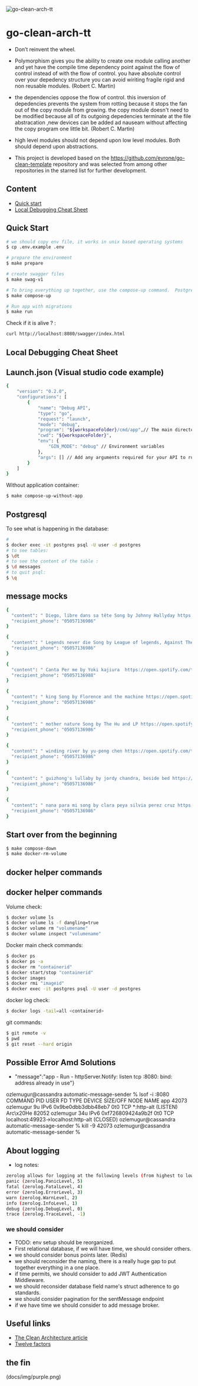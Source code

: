 ![go-clean-arch-tt](docs/img/purpleGopher.svg)

# go-clean-arch-tt

- Don’t reinvent the wheel.

- Polymorphism gives you the ability to create one module calling another and yet have the compile time dependency point against the flow of control instead of with the flow of control.
you have absolute control over your depedency structure you can avoid wiriting fragile rigid and non reusable modules.  (Robert C. Martin)

- the dependencies oppose the flow of control. this inversion of depedencies prevents the system from rotting because it stops the fan out of the copy module from growing. the copy module doesn't need to be modified because all of its outgoing depedencies terminate at the file abstracation ,new devices can be added ad nauseam without affecting the copy program one little bit.  (Robert C. Martin)

- high level modules should not depend upon low level modules. Both should depend upon abstractions.

- This project is developed based on the https://github.com/evrone/go-clean-template repository and was selected from among other repositories in the starred list for further development.


## Content
- [Quick start](#quick-start)
- [Local Debugging Cheat Sheet](#local-debugging-cheat-sheet)


## Quick Start

```sh
# we should copy env file, it works in unix based operating systems
$ cp .env.example .env 

# prepare the environment
$ make prepare

# create swagger files
$ make swag-v1

# To bring everything up together, use the compose-up command.  Postgres, App
$ make compose-up

# Run app with migrations
$ make run

```

 Check if it is alive ? : 
 ```sh
 curl http://localhost:8080/swagger/index.html
```


## Local Debugging Cheat Sheet

## Launch.json (Visual studio code example)

```sh
{
    "version": "0.2.0",
    "configurations": [
        {
            "name": "Debug API",
            "type": "go",
            "request": "launch",
            "mode": "debug",
            "program": "${workspaceFolder}/cmd/app",// The main directory of the application
            "cwd": "${workspaceFolder}",
            "env": {
                "GIN_MODE": "debug" // Environment variables
            },
            "args": [] // Add any arguments required for your API to run here
        }
    ]
}
```

Without application container:

```sh
$ make compose-up-without-app
```


## Postgresql

To see what is happening in the database:

```sh
# 
$ docker exec -it postgres psql -U user -d postgres
# to see tables: 
$ \dt
# to see the content of the table :
$ \d messages
# to quit psql: 
$ \q 
```



## message mocks

```sh
{
  "content": " Diego, libre dans sa tête Song by Johnny Hallyday https://open.spotify.com/track/0qJW9XIdyvr4yQrlUFP8xq?si=34cbcd7be5b34ea7",
  "recipient_phone": "05057136986"
}

{
  "content": " Legends never die Song by League of legends, Against The Current https://open.spotify.com/track/0TI3HDmlvuD0rCwHe5m2wD?si=c8ff85eca986442c",
  "recipient_phone": "05057136986"
}

{
  "content": " Canta Per me by Yoki kajiura  https://open.spotify.com/track/0TI3HDmlvuD0rCwHe5m2wD?si=c8ff85eca986442c",
  "recipient_phone": "05057136988"
}

{
  "content": " king Song by Florence and the machine https://open.spotify.com/track/1VSngtLdJhrlfHkLxTyOXK?si=d9292df2504e4da0",
  "recipient_phone": "05057136986"
}

{
  "content": " mother nature Song by The Hu and LP https://open.spotify.com/track/35SoEGEXsaNnfi8PsT8xEC?si=4347af98187349fa",
  "recipient_phone": "05057136986"
}

{
  "content": " winding river by yu-peng chen https://open.spotify.com/track/04WnFdVesT0VLu1Fc57VoI?si=c12404e1bbb34564",
  "recipient_phone": "05057136986"
}

{
  "content": " guizhong's lullaby by jordy chandra, beside bed https://open.spotify.com/track/0n2sLg3mtyxqGZMtGf0Uow?si=0617f0ebd3b148b2",
  "recipient_phone": "05057136986"
}

{
  "content": " nana para mi song by clara peya silvia perez cruz https://open.spotify.com/track/5IY5cuo1nQbcJvzE8h2YvF?si=8049c9c2cc0b4d4c",
  "recipient_phone": "05057136986"
}
```




## Start over from the beginning

```sh
$ make compose-down
$ make docker-rm-volume

```


## docker helper commands

## docker helper commands

Volume check:
```sh
$ docker volume ls  
$ docker volume ls -f dangling=true
$ docker volume rm "volumename"
$ docker volume inspect "volumename"
```

Docker main check commands:
```sh
$ docker ps
$ docker ps -a 
$ docker rm "containerid"
$ docker start/stop "containerid"
$ docker images
$ docker rmi "imageid"
$ docker exec -it postgres psql -U user -d postgres
```

docker log check:
```sh
$ docker logs -tail=all <containerid>
```


git commands:
```sh
$ git remote -v
$ pwd
$ git reset --hard origin
```


## Possible Error Amd Solutions

- "message":"app - Run - httpServer.Notify: listen tcp :8080: bind: address already in use"}

ozlemugur@cassandra automatic-message-sender % lsof -i :8080
COMMAND     PID      USER   FD   TYPE             DEVICE SIZE/OFF NODE NAME
app       42073 ozlemugur    9u  IPv6 0x9be0dbb3dbb48eb7      0t0  TCP *:http-alt (LISTEN)
Arc\x20He 82052 ozlemugur   34u  IPv6  0xf726809424a9b2f      0t0  TCP localhost:49923->localhost:http-alt (CLOSED)
ozlemugur@cassandra automatic-message-sender % kill -9 42073
ozlemugur@cassandra automatic-message-sender % 



## About logging

- log notes:
```sh
zerolog allows for logging at the following levels (from highest to lowest):
panic (zerolog.PanicLevel, 5)
fatal (zerolog.FatalLevel, 4)
error (zerolog.ErrorLevel, 3)
warn (zerolog.WarnLevel, 2)
info (zerolog.InfoLevel, 1)
debug (zerolog.DebugLevel, 0)
trace (zerolog.TraceLevel, -1)
```

### we should consider 

- TODO: env setup should be reorganized.
- First relational database, if we will have time, we should consider others.
- we should consider bonus points later. (Redis)
- we should reconsider the naming, there is a really huge gap to put together everything in a one place.
- if time permits, we should consider to add JWT Authentication Middleware.
- we should reconsider database field name's struct adherence to go standards.
- we should consider pagination for the sentMessage endpoint
- if we have time we should consider to add message broker.

## Useful links
- [The Clean Architecture article](https://blog.cleancoder.com/uncle-bob/2012/08/13/the-clean-architecture.html)
- [Twelve factors](https://12factor.net/ru/)

## the fin
  (docs/img/purple.png)
  

